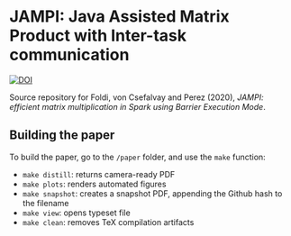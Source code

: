 # JAMPI: Java Assisted Matrix Product with Inter-task communication

[![DOI](https://zenodo.org/badge/265725621.svg)](https://zenodo.org/badge/latestdoi/265725621)

Source repository for Foldi, von Csefalvay and Perez (2020), _JAMPI: efficient matrix multiplication in Spark using Barrier Execution Mode_.

## Building the paper

To build the paper, go to the `/paper` folder, and use the `make` function:

* `make distill`: returns camera-ready PDF
* `make plots`: renders automated figures
* `make snapshot`: creates a snapshot PDF, appending the Github hash to the filename
* `make view`: opens typeset file
* `make clean`: removes TeX compilation artifacts
